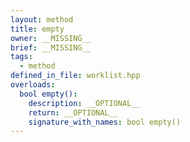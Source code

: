 ```yaml
---
layout: method
title: empty
owner: __MISSING__
brief: __MISSING__
tags:
  - method
defined_in_file: worklist.hpp
overloads:
  bool empty():
    description: __OPTIONAL__
    return: __OPTIONAL__
    signature_with_names: bool empty()
---
```

